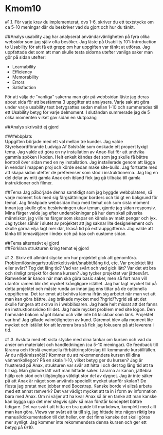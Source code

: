 Kmom10
===============================

#1.1. För varje krav du implementerat, dvs 1-6, skriver du ett textstycke om ca 5-10 meningar där du beskriver vad du gjort och hur du tänkt.

##Analys usability
Jag har analyserat användarvänligheten på fyra olika websidor som jag själv ofta besöker.  Jag läste på Usability 101: Introduction to Usability för att få ett grepp om hur uppgiften var tänkt at utföras. Jag uppfattade det som att man skulle testa sidorna utefter vanliga saker man gör på sidan utefter:
* Learnability
* Efficiency
* Memorability
* Errors
* Satisfaction

För att välja de "vanliga" sakerna man gör på webbsidan läste jag deras about sida för att bestämma 3 uppgifter att analysera. Varje sak att göra under varje usability test betygsattes sedan mellan 1-10 och summerades till ett Usability betyg för varje delmoment. I slutändan summerade jag de 5 olika momenten vilket gav sidan en slutpoäng

##Analys skrivsätt ej gjord  

#W#ebbplats  
Uppgiften började med ett val mellan tre kunder. Jag valde Styrelseordförande Ludviga Af Solstråle som önskade ett propert lyxigt tema. Jag valde att göra en ny installation av Anax-flat för att undvika gammla spöken i koden.
Helt enkelt kändes det som jag skulle få bättre kontroll över sidan med en ny installation.
Jag installerade genom att lägga in vendor i mappen proj och körde sedan make site-build.
Jag fortsatte med att skapa sidan utefter de preferenser som stod i instruktionerna. Jag tog en del delar av mitt gamla Anax och ibland fick jag gå tillbaka till gamla instruktioner och filmer.   

##Tema
Jag påbörjade denna samtidigt som jag byggde webbplatsen, så varje moment fick med sig färgsättningar borders och tidigt en bakgrund för temat. Jag finslipade webbsidan ihop med temat och som sista moment innan jag skulle göra beskrivningen utav teman, gjorde jag sidan responsiv. Mina färger valde jag efter undersökningar på hur dem skall påverka människor, jag ville ha färger som skapar en känsla av makt pengar och lyx.
Jag tycker såhär i slutet av projektet att jag saknar lite designelement och skulle gärna vilja lagt mer där, likaså tid på extrauppgifterna.
Jag valde att länka till temaväljaren i index och på bas och custome sidan.

##Tema alternativt ej gjord  
##Förklara strukturen kring temat ej gjord  

#1.2. Skriv ett allmänt stycke om hur projektet gick att genomföra. Problem/lösningar/strul/enkelt/svårt/snabbt/lång tid, etc. Var projektet lätt eller svårt? Tog det lång tid? Vad var svårt och vad gick lätt? Var det ett bra och rimligt projekt för denna kursen?
Jag tycker projektet var jättesvårt. Ramverket är kanon när man ska göra basic saker, men så fort man vill utanför ramen blir det mycket krångligare istället.
Jag har lagt mycket tid på detta projektet och måste runda av innan jag ens tittar på de optionella uppgifterna.
Det tar emot att behöva lämna ifrån sig arbetet när man vet att man kan göra bättre.
Jag bråkade mycket med ?hgrid/?vgrid så att det skulle fungera att skriva in i webbläsaren. Jag hade helt missat att det fanns en instruktionsvideo till det.
Jag hade mycket problem med site logon. Den hamnade bakom något ibland och ville inte bli klickbar som länk.  Projektet var bra! Jag gillade valmöjligheten av kund. Däremot blev alla moment lite mycket och istället för att leverera bra så fick jag fokusera på att leverera i tid.


#1.3. Avsluta med ett sista stycke med dina tankar om kursen och vad du anser om materialet och handledningen (ca 5-10 meningar). Ge feedback till lärarna och förslå eventuella förbättringsförslag till kommande kurstillfällen. Är du nöjd/missnöjd? Kommer du att rekommendera kursen till dina vänner/kollegor? På en skala 1-10, vilket betyg ger du kursen?
Jag är frustrerad på Anax, strukturen var svår att hitta i och det tog lång tid att ta till sig. Man glömde lätt vart man hittade saker. Lärarna är kanon, jättebra hjälp och stöd och tillgängliga väldigt stor del av dygnet.
Jag är inte säker på att Anax är något som används speciellt mycket utanför skolan? De flesta jag pratat med jobbar med Bootstrap. Kanske borde vi alltså arbeta med ett annat ramverk?
Det var vädigt mycket att ta in i form av information bara med Anax. Om ni väljer att ha kvar Anax så är en tanke att man kanske kan bygga upp det mer stegvis själv så man förstår konceptet bättre tidigare.
Det var svårt att hitta en bra guide till markdown, komplett med allt man kan göra.
Views var svårt att ta till sig, jag hittade inte någon riktig bra manual/dokumentation till det heller, om det finns kanske det skall göras mer synligt.
Jag kommer inte rekommendera denna kursen och ger ett betyg på 6/10.
